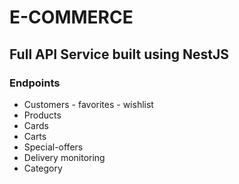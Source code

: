# E-COMMERCE

## Full API Service built using NestJS

### Endpoints

- Customers
		- favorites
		- wishlist
- Products
- Cards
- Carts
- Special-offers
- Delivery monitoring
- Category














